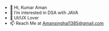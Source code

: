 - 👋 Hi, Kumar Aman
- 👀 I’m interested in DSA with JAVA
- 🌱 UI/UX Lover
- 📫 Reach Me at Amansinghal1385@gmail.com

<!---
IamSteveStifler/IamSteveStifler is a ✨ special ✨ repository because its `README.md` (this file) appears on your GitHub profile.
You can click the Preview link to take a look at your changes.
--->
